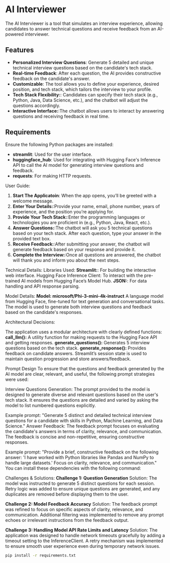 # AI Interviewer

The AI Interviewer is a tool that simulates an interview experience, allowing candidates to answer technical questions and receive feedback from an AI-powered interviewer.

## Features

- **Personalized Interview Questions**: Generate 5 detailed and unique technical interview questions based on the candidate's tech stack.
- **Real-time Feedback**: After each question, the AI provides constructive feedback on the candidate's answer.
- **Customizable**: The tool allows you to define your experience, desired position, and tech stack, which tailors the interview to your profile.
- **Tech Stack Flexibility:**: Candidates can specify their tech stack (e.g., Python, Java, Data Science, etc.), and the chatbot will adjust the questions accordingly.
- **Interactive Interface:**:The chatbot allows users to interact by answering questions and receiving feedback in real time.
## Requirements

Ensure the following Python packages are installed:

- **streamlit**: Used for the user interface.
- **huggingface_hub**: Used for integrating with Hugging Face's Inference API to call the AI model for generating interview questions and feedback.
- **requests**: For making HTTP requests.


User Guide:
1) **Start The Applicatoin**: When the app opens, you’ll be greeted with a welcome message.
2) **Enter Your Details:**:Provide your name, email, phone number, years of experience, and the position you’re applying for.
3) **Provide Your Tech Stack:**:Enter the programming languages or technologies you are proficient in (e.g., Python, Java, React, etc.).
4) **Answer Questions:**:The chatbot will ask you 5 technical questions based on your tech stack. After each question, type your answer in the provided text box.
5) **Receive Feedback:**:After submitting your answer, the chatbot will generate feedback based on your response and provide it.
6) **Complete the Interview:**:Once all questions are answered, the chatbot will thank you and inform you about the next steps.

Technical Details:
Libraries Used:
**Streamlit:**: For building the interactive web interface.
Hugging Face Inference Client: To interact with the pre-trained AI models from Hugging Face’s Model Hub.
**JSON:**: For data handling and API response parsing.

Model Details:
**Model: microsoft/Phi-3-mini-4k-instruct**
    A language model from Hugging Face, fine-tuned for text generation and conversational tasks.
    The model is used to generate both interview questions and feedback based on the candidate's responses.

Architectural Decisions:

The application uses a modular architecture with clearly defined functions:
    **call_llm():** A utility function for making requests to the Hugging Face API and getting responses.
    **generate_questions():** Generates 5 interview questions based on the tech stack.
    **generate_response():** Provides feedback on candidate answers.
    Streamlit’s session state is used to maintain question progression and store answers/feedback.


Prompt Design
To ensure that the questions and feedback generated by the AI model are clear, relevant, and useful, the following prompt strategies were used:

Interview Questions Generation: The prompt provided to the model is designed to generate diverse and relevant questions based on the user's tech stack. It ensures the questions are detailed and varied by asking the model to list numbered questions explicitly.

Example prompt: "Generate 5 distinct and detailed technical interview questions for a candidate with skills in Python, Machine Learning, and Data Science."
Answer Feedback: The feedback prompt focuses on evaluating the candidate's answers in terms of clarity, relevance, and communication. The feedback is concise and non-repetitive, ensuring constructive responses.

Example prompt: "Provide a brief, constructive feedback on the following answer: 'I have worked with Python libraries like Pandas and NumPy to handle large datasets.' Focus on clarity, relevance, and communication."
You can install these dependencies with the following command:


Challenges & Solutions:
**Challenge 1: Question Generation**
    Solution: The model was instructed to generate 5 distinct questions for each session. Retry logic was added to ensure unique questions are generated, and any duplicates are removed before displaying them to the user.

**Challenge 2: Model Feedback Accuracy**
    Solution: The feedback prompt was refined to focus on specific aspects of clarity, relevance, and communication. Additional filtering was implemented to remove any prompt echoes or irrelevant instructions from the feedback output.

**Challenge 3: Handling Model API Rate Limits and Latency**
Solution: The application was designed to handle network timeouts gracefully by adding a timeout setting to the InferenceClient. A retry mechanism was implemented to ensure smooth user experience even during temporary network issues.

```bash
pip install -r requirements.txt
